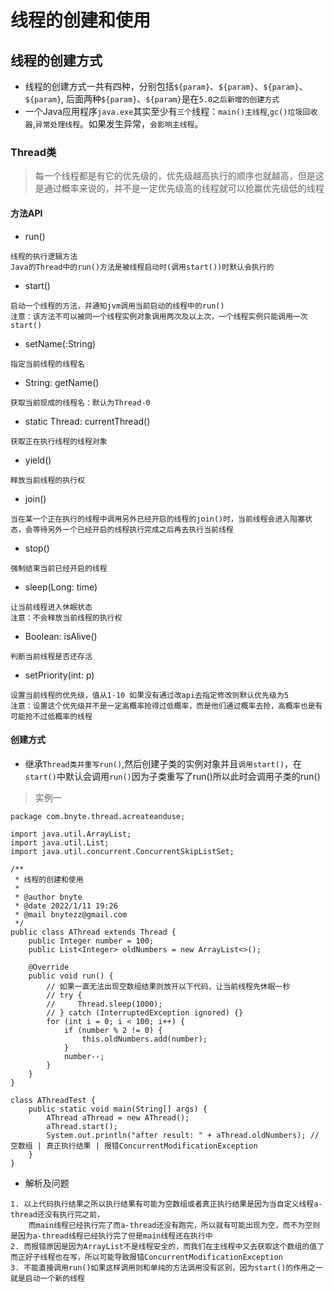 # 线程的创建和使用

## 线程的创建方式

- 线程的创建方式一共有四种，分别包括`${param}`、`${param}`、`${param}`、`${param}`, 后面两种`${param}`、`${param}`是在`5.0之后新增的创建方式`
- 一个Java应用程序`java.exe`其实至少有`三个`线程：`main()主线程`,`gc()垃圾回收器`,`异常处理线程`。如果发生异常，`会影响主线程`。

### Thread类

> 每一个线程都是有它的优先级的，优先级越高执行的顺序也就越高，但是这是通过概率来说的，并不是一定优先级高的线程就可以抢赢优先级低的线程

#### 方法API

- run()

```
线程的执行逻辑方法
Java的Thread中的run()方法是被线程启动时(调用start())时默认会执行的
```

- start()

```
启动一个线程的方法，并通知jvm调用当前启动的线程中的run()
注意：该方法不可以被同一个线程实例对象调用两次及以上次，一个线程实例只能调用一次start()
```

- setName(:String)

```
指定当前线程的线程名
```

- String: getName()

```
获取当前现成的线程名：默认为Thread-0
```

- static Thread: currentThread()

```
获取正在执行线程的线程对象
```

- yield()

```
释放当前线程的执行权
```

- join()

```
当在某一个正在执行的线程中调用另外已经开启的线程的join()时，当前线程会进入阻塞状态，会等待另外一个已经开启的线程执行完成之后再去执行当前线程
```

- stop()

```
强制结束当前已经开启的线程
```

- sleep(Long: time)

```
让当前线程进入休眠状态
注意：不会释放当前线程的执行权
```

- Boolean: isAlive()

```
判断当前线程是否还存活
```

- setPriority(int: p) 

```
设置当前线程的优先级，值从1-10 如果没有通过改api去指定修改则默认优先级为5
注意：设置这个优先级并不是一定高概率抢得过低概率，而是他们通过概率去抢，高概率也是有可能抢不过低概率的线程
```

#### 创建方式

- 继承`Thread类并重写run()`,然后创建子类的实例对象并且`调用start()`，在`start()`中默认会调用`run()`因为子类重写了run()所以此时会调用子类的run()

> 实例一

```
package com.bnyte.thread.acreateanduse;

import java.util.ArrayList;
import java.util.List;
import java.util.concurrent.ConcurrentSkipListSet;

/**
 * 线程的创建和使用
 *
 * @author bnyte
 * @date 2022/1/11 19:26
 * @mail bnytezz@gmail.com
 */
public class AThread extends Thread {
    public Integer number = 100;
    public List<Integer> oldNumbers = new ArrayList<>();

    @Override
    public void run() {
        // 如果一直无法出现空数组结果则放开以下代码，让当前线程先休眠一秒
        // try {
        //     Thread.sleep(1000);
        // } catch (InterruptedException ignored) {}
        for (int i = 0; i < 100; i++) {
            if (number % 2 != 0) {
                this.oldNumbers.add(number);
            }
            number--;
        }
    }
}

class AThreadTest {
    public static void main(String[] args) {
        AThread aThread = new AThread();
        aThread.start();
        System.out.println("after result: " + aThread.oldNumbers); // 空数组 | 真正执行结果 | 报错ConcurrentModificationException
    }
}
```

- 解析及问题
```
1. 以上代码执行结果之所以执行结果有可能为空数组或者真正执行结果是因为当自定义线程a-thread还没有执行完之前，
    而main线程已经执行完了而a-thread还没有跑完，所以就有可能出现为空，而不为空则是因为a-thread线程已经执行完了但是main线程还在执行中
2. 而报错原因是因为ArrayList不是线程安全的，而我们在主线程中又去获取这个数组的值了而正好子线程也在写，所以可能导致报错ConcurrentModificationException
3. 不能直接调用run()如果这样调用则和单纯的方法调用没有区别，因为start()的作用之一就是启动一个新的线程
```
